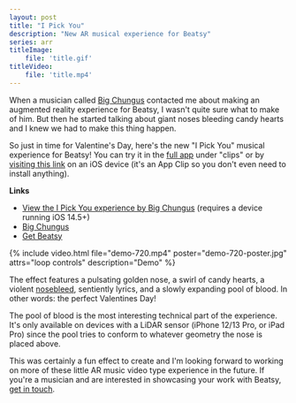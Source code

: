 ```yaml
---
layout: post
title: "I Pick You"
description: "New AR musical experience for Beatsy"
series: arr
titleImage:
    file: 'title.gif'
titleVideo:
    file: 'title.mp4'
---
```


When a musician called [Big Chungus][chungus] contacted me about making an augmented reality experience for Beatsy, I wasn't quite sure what to make of him. But then he started talking about giant noses bleeding candy hearts and I knew we had to make this thing happen.

So just in time for Valentine's Day, here's the new "I Pick You" musical experience for Beatsy! You can try it in the [full app][beatsy] under "clips" or by [visiting this link][clip] on an iOS device (it's an App Clip so you don't even need to install anything).

**Links**
- [View the I Pick You experience by Big Chungus][clip] (requires a device running iOS 14.5+)
- [Big Chungus][chungus]
- [Get Beatsy][beatsy]

{% include video.html file="demo-720.mp4" poster="demo-720-poster.jpg" attrs="loop controls" description="Demo" %}

The effect features a pulsating golden nose, a swirl of candy hearts, a violent [nosebleed](https://tvtropes.org/pmwiki/pmwiki.php/Main/NoseBleed), sentiently lyrics, and a slowly expanding pool of blood. In other words: the perfect Valentines Day!

The pool of blood is the most interesting technical part of the experience. It's only available on devices with a LiDAR sensor (iPhone 12/13 Pro, or iPad Pro) since the pool tries to conform to whatever geometry the nose is placed above.

This was certainly a fun effect to create and I'm looking forward to working on more of these little AR music video type experience in the future. If you're a musician and are interested in showcasing your work with Beatsy, [get in touch](https://rarerealities.com/about).


[chungus]: https://linktr.ee/diarrheadog
[beatsy]: https://apps.apple.com/us/app/beatsy/id1543162330
[clip]: https://c.beatsy.app/1/chungus